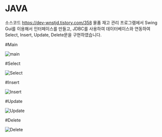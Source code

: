 # JAVA
소스코드 https://dev-wnstjd.tistory.com/358
물품 재고 관리 프로그램에서 Swing Gui를 이용해서 인터페이스를 만들고, 
JDBC를 사용하여 데이터베이스와 연동하여 Select, Insert, Update, Delete문을 구현하였습니다.

#Main

![main](https://github.com/HaLim-Song/JAVA/assets/71272204/4b25fc20-109e-4c32-9678-821041fbfbf3)

#Select

![Select](https://github.com/HaLim-Song/JAVA/assets/71272204/f6481b14-afeb-4b0d-beb6-163eeaf0504b)

#Insert

![Insert](https://github.com/HaLim-Song/JAVA/assets/71272204/3f080c4a-e9c7-4b3f-b614-6ff79c4ac925)

#Update

![Update](https://github.com/HaLim-Song/JAVA/assets/71272204/9e48533e-3bec-4753-a464-6955db5b97e8)

#Delete

![Delete](https://github.com/HaLim-Song/JAVA/assets/71272204/1f2c13b3-dd74-4d9b-8db8-825f05e216c9)
